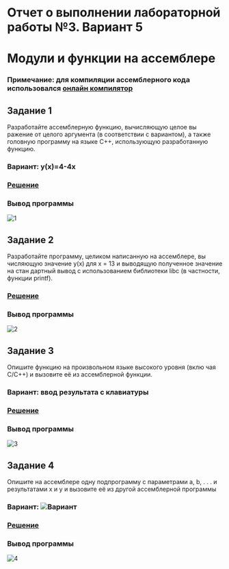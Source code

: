 # Отчет о выполнении лабораторной работы №3. Вариант 5
# Модули и функции на ассемблере
### Примечание: для компиляции ассемблерного кода использовался [онлайн компилятор](https://ideone.com/)

## Задание 1
Разработайте ассемблерную функцию, вычисляющую целое вы
ражение от целого аргумента (в соответствии с вариантом), а также головную
программу на языке C++, использующую разработанную функцию.
### Вариант: y(x)=4-4x

### [Решение](https://github.com/sekibura/Arh_VS_Labs/blob/master/Lab_3/code/1.cpp)
### Вывод программы
![1](https://user-images.githubusercontent.com/51335422/99394751-6fed0b00-28f0-11eb-99a3-6ff62ac6d53e.png)

 ## Задание 2
Разработайте программу, целиком написанную на ассемблере, вы
числяющую значение y(x) для x = 13 и выводящую полученное значение на стан
дартный вывод с использованием библиотеки libc (в частности, функции printf).
### [Решение](https://github.com/sekibura/Arh_VS_Labs/blob/master/Lab_3/code/2.s)
### Вывод программы
![2](https://user-images.githubusercontent.com/51335422/99394934-c9edd080-28f0-11eb-8cbe-ab4e70fd62ff.png)

## Задание 3
Опишите функцию на произвольном языке высокого уровня (вклю
чая C/C++) и вызовите её из ассемблерной функции.
### Вариант: ввод результата с клавиатуры
### [Решение](https://github.com/sekibura/Arh_VS_Labs/blob/master/Lab_3/code/3.cpp)
### Вывод программы
![3](https://user-images.githubusercontent.com/51335422/99395136-0cafa880-28f1-11eb-8e2b-ff982c88a632.png)

## Задание 4
Опишите на ассемблере одну подпрограмму
с параметрами a, b, . . . и результатами x и y и вызовите её из другой ассемблерной
программы
### Вариант:  ![Вариант](https://user-images.githubusercontent.com/51335422/99395419-70d26c80-28f1-11eb-9dc5-61706f57aca0.png)
### [Решение](https://github.com/sekibura/Arh_VS_Labs/blob/master/Lab_3/code/4.s)
### Вывод программы
![4](https://user-images.githubusercontent.com/51335422/99395565-ad05cd00-28f1-11eb-8def-606b9bd9d4b9.png)


